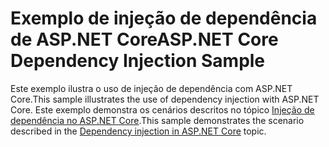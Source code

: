 # <a name="aspnet-core-dependency-injection-sample"></a><span data-ttu-id="35c16-101">Exemplo de injeção de dependência de ASP.NET Core</span><span class="sxs-lookup"><span data-stu-id="35c16-101">ASP.NET Core Dependency Injection Sample</span></span>

<span data-ttu-id="35c16-102">Este exemplo ilustra o uso de injeção de dependência com ASP.NET Core.</span><span class="sxs-lookup"><span data-stu-id="35c16-102">This sample illustrates the use of dependency injection with ASP.NET Core.</span></span> <span data-ttu-id="35c16-103">Este exemplo demonstra os cenários descritos no tópico [Injeção de dependência no ASP.NET Core](https://docs.microsoft.com/aspnet/core/fundamentals/dependency-injection).</span><span class="sxs-lookup"><span data-stu-id="35c16-103">This sample demonstrates the scenario described in the [Dependency injection in ASP.NET Core](https://docs.microsoft.com/aspnet/core/fundamentals/dependency-injection) topic.</span></span>
